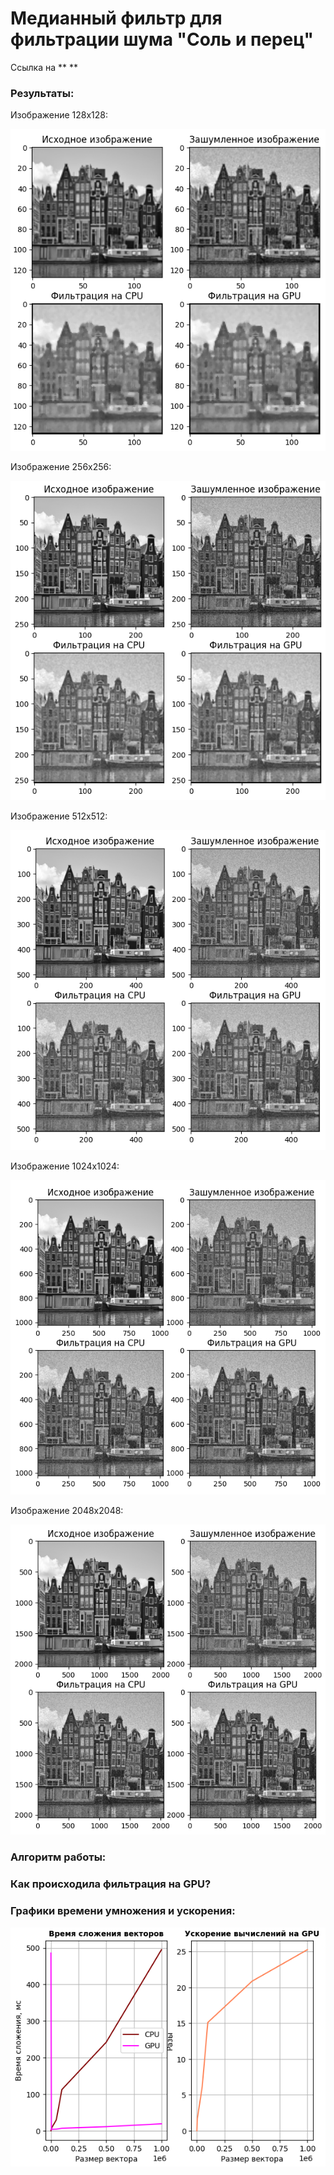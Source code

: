 # Медианный фильтр для фильтрации шума "Соль и перец"

Ссылка на **   **

### Результаты:
Изображение 128х128: 

![Изображение 128х128](https://github.com/vmokook/HPC-2023/blob/main/Salt_and_Paper/images/128.png)

Изображение 256х256: 

![Изображение 256х256](https://github.com/vmokook/HPC-2023/blob/main/Salt_and_Paper/images/256.png)

Изображение 512х512: 

![Изображение 512х512](https://github.com/vmokook/HPC-2023/blob/main/Salt_and_Paper/images/512.png)

Изображение 1024х1024: 

![Изображение 1024х1024](https://github.com/vmokook/HPC-2023/blob/main/Salt_and_Paper/images/1024.png)

Изображение 2048х2048: 

![Изображение 2048х2048](https://github.com/vmokook/HPC-2023/blob/main/Salt_and_Paper/images/2048.png)















### Алгоритм работы: 


### Как происходила фильтрация на GPU?
 

### Графики времени умножения и ускорения: 
![Графики времени умножения и ускорения](https://github.com/vmokook/HPC-2023/blob/main/VectorSum/2.png)
